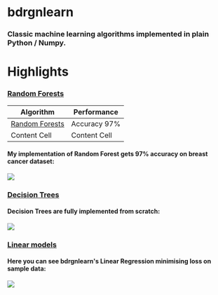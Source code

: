 # bdrgnlearn

### Classic machine learning algorithms implemented in plain Python / Numpy. 

# Highlights

### [Random Forests](bdrgnlearn/ensemble.py)


| Algorithm  | Performance |
| ------------- | ------------- |
| [Random Forests](bdrgnlearn/ensemble.py)  | Accuracy 97%  |
| Content Cell  | Content Cell  |

#### My implementation of Random Forest gets 97% accuracy on breast cancer dataset:
![](demo_gifs/rf_demo.gif)

### [Decision Trees](bdrgnlearn/tree.py)

#### Decision Trees are fully implemented from scratch:
![](demo_gifs/decision_tree_demo.gif)

### [Linear models](bdrgnlearn/linear_model.py)

#### Here you can see bdrgnlearn's Linear Regression minimising loss on sample data:
![](demo_gifs/linreg_sgd_demo.gif)
